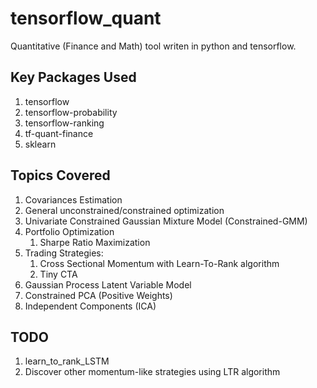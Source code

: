 # tensorflow_quant

Quantitative (Finance and Math) tool writen in python and tensorflow.

## Key Packages Used
1. tensorflow
2. tensorflow-probability
3. tensorflow-ranking
4. tf-quant-finance
5. sklearn

## Topics Covered
1. Covariances Estimation
2. General unconstrained/constrained optimization
3. Univariate Constrained Gaussian Mixture Model (Constrained-GMM)
4. Portfolio Optimization
   1. Sharpe Ratio Maximization
5. Trading Strategies:
   1. Cross Sectional Momentum with Learn-To-Rank algorithm
   2. Tiny CTA
6. Gaussian Process Latent Variable Model
7. Constrained PCA (Positive Weights)
8. Independent Components (ICA)

## TODO
1. learn_to_rank_LSTM
2. Discover other momentum-like strategies using LTR algorithm

